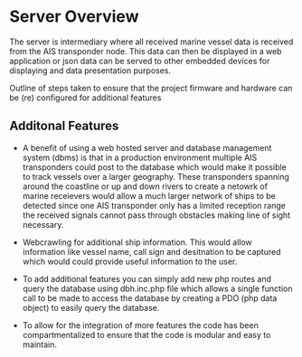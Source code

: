 # Server Overview

The server is intermediary where all received marine vessel data is received from 
the AIS transponder node. This data can then be displayed in a web application or json data can be served to other embedded devices for displaying and data presentation purposes. 


Outline	of	steps	taken	to	ensure	that	the	project	
firmware	and	hardware	can	be	(re)	configured	for	
additional	features

## Additonal Features

- A benefit of using a web hosted server and database management system (dbms) is that in a production environment multiple AIS transponders could post to the database which would make it possible to track vessels over a larger geography. These transponders spanning around the coastline or up and down rivers to create a netowrk of marine receievers would allow a much larger network of ships to be detected since one AIS transponder only has a limited reception range the received signals cannot pass through obstacles making line of sight necessary.

- Webcrawling for additional ship information. This would allow information like vessel name,
call sign and desitnation to be captured which would could provide useful information to the user. 

- To add additional features you can simply add new php routes and query the database using dbh.inc.php file which allows a single function call to be made to access the database by creating a PDO (php data object) to easily query the database.

- To allow for the integration of more features the code has been compartmentalized to ensure that the code is modular and easy to maintain.
